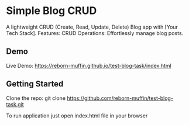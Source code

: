# Simple Blog CRUD

A lightweight CRUD (Create, Read, Update, Delete) Blog app with [Your Tech Stack].
Features:
    CRUD Operations: Effortlessly manage blog posts.

## Demo
Live Demo:
https://reborn-muffin.github.io/test-blog-task/index.html

## Getting Started
Clone the repo:
    git clone https://github.com/reborn-muffin/test-blog-task.git

To run application just open index.html file in your browser
